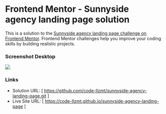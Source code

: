 # Frontend Mentor - Sunnyside agency landing page solution

This is a solution to the [Sunnyside agency landing page challenge on Frontend Mentor](https://www.frontendmentor.io/challenges/sunnyside-agency-landing-page-7yVs3B6ef). Frontend Mentor challenges help you improve your coding skills by building realistic projects.


### Screenshot Desktop

![](./screenshot-sunnyside.png)


### Links

- Solution URL: [ https://github.com/code-llzmt/sunnyside-agency-landing-page.git ]
- Live Site URL: [ https://code-llzmt.github.io/sunnyside-agency-landing-page ]
